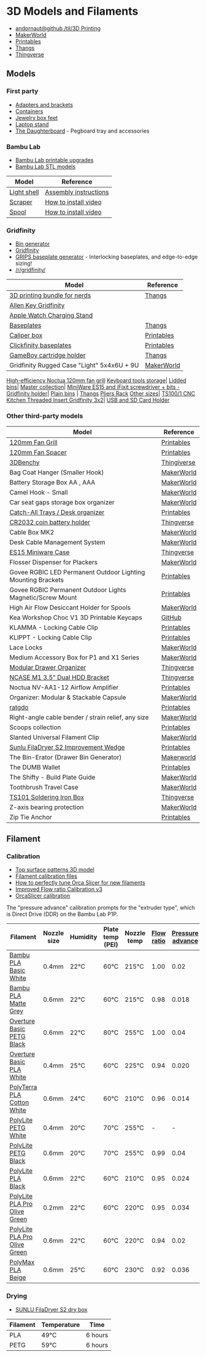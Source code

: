 # 3D Models and Filaments

* [andornaut@github /til/3D Printing](https://github.com/andornaut/til/blob/master/docs/3d-printing.md)
* [MakerWorld](https://makerworld.com)
* [Printables](https://www.printables.com/model)
* [Thangs](https://thangs.com)
* [Thingverse](https://www.thingiverse.com/)

## Models

### First party

* [Adapters and brackets](./adapters-and-brackets)
* [Containers](./containers)
* [Jewelry box feet](./jewelry-box-feet)
* [Laptop stand](./laptop-stand)
* [The Daughterboard](./the-daughterboard) - Pegboard tray and accessories

### Bambu Lab

* [Bambu Lab printable upgrades](https://wiki.bambulab.com/en/p1/manual/p1p-upgrades)
* [Bambu Lab STL models](https://wiki.bambulab.com/en/knowledge-sharing/Links-to-STL-models)

Model | Reference
--- | ---
[Light shell](./bambu-lab/light_shell.3mf) | [Assembly instructions](https://wiki.bambulab.com/p1/manual/upgrade-list/led_light.pdf)
[Scraper](./bambu-lab/scraper_grip_by_bambu_lab.stl) | [How to install video](https://www.youtube.com/watch?v=mUSoCr1y9Jk)
[Spool](./bambu-lab/bambulab_spool_by_bambu_lab.stl) | [How to install video](https://www.youtube.com/watch?v=mUSoCr1y9Jk)

### Gridfinity

* [Bin generator](https://gridfinity.bouwens.co/)
* [Gridfinity](https://gridfinity.xyz/)
* [GRIPS baseplate generator](https://gridfinity.perplexinglabs.com/pr/grips/0/0) - Interlocking baseplates, and edge-to-edge sizing! 
* [/r/gridfinity/](https://old.reddit.com/r/gridfinity/)

Model | Reference
--- | ---
[3D printing bundle for nerds](./gridfinity/Gridfinity%203D%20Printing%20Bundle%20for%20Nerds) | [Thangs](https://thangs.com/designer/ZackFreedman/3d-model/Gridfinity%203D%20Printing%20Bundle%20for%20Nerds-60741)
[Allen Key Gridfinity](https://www.printables.com/model/284696-allen-key-gridfinity)|
[Apple Watch Charging Stand](https://makerworld.com/en/models/252931#profileId-269297)|
[Baseplates](./gridfinity/Gridfinity%20Baseplates) | [Thangs](https://thangs.com/designer/models/3d-model/60925)
[Caliper box](./gridfinity/Caliper%20Box.obj) | [Printables](https://www.printables.com/model/299953-gridfinity-caliper-box/files)
[Clickfinity baseplates](./gridfinity/Gridfinity%20Clickfinity) | [Printables](https://www.printables.com/model/452675-gridfinity-clickplates-no-magnets-universally-comp/files)
[GameBoy cartridge holder](./gridfinity/Gridfinity%20GameBoy%20Cartridge%20Holder) | [Thangs](https://thangs.com/designer/cogspace/3d-model/Gridfinity%20GameBoy%20Cartridge%20Holder-73725)
Gridfinity Rugged Case "Light" 5x4x6U + 9U | [MakerWorld](https://makerworld.com/en/models/463249#profileId-371749)
[High-efficiency Noctua 120mm fan grill](https://www.printables.com/model/1096961-high-efficiency-noctua-120mm-fan-grill)
[Keyboard tools storage](https://thangs.com/designer/me252613057392/3d-model/Gridfinity%20Keyboard%20storage-851653?manualModelView=true&source=All+Files)|
[Lidded bins](https://www.printables.com/@MyStoopidStuff/collections/1314851)|
[Master collection](https://www.printables.com/model/242711/)|
[MiniWare ES15 and iFixit screwdriver + bits - Gridfinity holder](https://www.printables.com/model/234637-miniware-es15-and-ifixit-screwdriver-bits-gridfini)|
[Plain bins](./gridfinity/Gridfinity%20Plain%20Bins) | [Thangs](https://thangs.com/designer/pmcquay/3d-model/gridfinity%20plain%20bins-61698)
[Pliers Rack](https://www.printables.com/model/337990-gridfinity-pliers-rack/) [Other sizes](https://www.printables.com/model/493770-gridfinity-pliers-racks-mega-pack-92-different-siz)|
[TS100/1 CNC Kitchen Threaded Insert Gridfinity 3x2](https://makerworld.com/en/models/253564)|
[USB and SD Card Holder](https://thangs.com/designer/bigbrisco/3d-model/%2523Gridfinity%2520Usb%2520and%2520SD%2520Card%2520Holder%2520-61209)

### Other third-party models

Model | Reference
--- | ---
[120mm Fan Grill](./120mm-fan-grill) | [Printables](https://www.printables.com/model/117333-120mm-fan-grill/comments)
[120mm Fan Spacer](./120mm-fan-spacer) | [Printables](https://www.printables.com/model/314318-na-is1-12-inlet-spacer-for-noctua-120x25mm-fans)
[3DBenchy](./3dbenchy) | [Thingiverse](https://www.thingiverse.com/thing:763622)
Bag Coat Hanger (Smaller Hook) | [MakerWorld](https://makerworld.com/en/models/570537#profileId-491304)
Battery Storage Box AA , AAA | [MakerWorld](https://makerworld.com/en/models/527881?from=search#profileId-445506)
Camel Hook - Small | [MakerWorld](https://makerworld.com/en/models/14502#profileId-18436)
Car seat gaps storage box organizer | [MakerWorld](https://makerworld.com/en/models/420836)
[Catch-All Trays / Desk organizer](./catch-all-trays) | [Printables](https://www.printables.com/model/376225-catch-all-trays-desk-organizer)
[CR2032 coin battery holder](./cr2032-coin-battery-holder) | [Thingverse](https://www.thingiverse.com/thing:1170291)
Cable Box MK2 | [MakerWorld](https://makerworld.com/en/models/94550#profileId-101134)
Desk Cable Management System | [MakerWorld](https://makerworld.com/en/models/164029)
[ES15 Miniware Case](./es15-miniware-case) | [Thingverse](https://www.thingiverse.com/thing:5478046)
Flosser Dispenser for Plackers | [MakerWorld](https://makerworld.com/en/models/390289)
Govee RGBIC LED Permanent Outdoor Lighting Mounting Brackets | [Printables](https://www.printables.com/model/593227-govee-rgbic-led-permanent-outdoor-lighting-mountin)
Govee RGBIC Permanent Outdoor Lights Magnetic/Screw Mount | [Printables](https://www.printables.com/model/441208-govee-rgbic-permanent-outdoor-lights-magneticscrew)
High Air Flow Desiccant Holder for Spools | [MakerWorld](https://makerworld.com/en/models/641332#profileId-567300)
Kea Workshop Choc V1 3D Printable Keycaps | [GitHub](https://github.com/klouderone/kwchocv1keycaps)
KLAMMA - Locking Cable Clip | [Printables](https://www.printables.com/model/359285-klamma-locking-cable-clip)
KLIPPT - Locking Cable Clip | [Printables](https://www.printables.com/model/424351-klippt-locking-cable-clip)
Lace Locks | [MakerWorld](https://makerworld.com/en/models/451318#profileId-358346)
Medium Accessory Box for P1 and X1 Series | [MakerWorld](https://makerworld.com/en/models/52449#profileId-54209)
[Modular Drawer Organizer](./modular-drawer-organizer) | [Thingverse](https://www.thingiverse.com/thing:3827538)
[NCASE M1 3.5" Dual HDD Bracket](./ncase-m1-dual-hdd-bracket) | [Thingverse](https://www.thingiverse.com/thing:3225646)
Noctua NV-AA1-12 Airflow Amplifier | [Printables](https://www.printables.com/model/887071-nv-aa1-12-airflow-amplifier)
Organizer: Modular & Stackable Capsule | [MakerWorld](https://makerworld.com/en/models/710610#profileId-641003)
[ratgdo](./ratgdo) | [Printables](https://www.printables.com/model/602600-ratgdo-v2x-pcb-enclosure/files)
Right-angle cable bender / strain relief, any size | [MakerWorld](https://makerworld.com/en/models/1003805#profileId-981819)
Scoops collection | [Printables](https://www.printables.com/@TripleGWorkshop/collections/573949)
Slanted Universal Filament Clip | [MakerWorld](https://makerworld.com/en/models/589401#profileId-510766)
[Sunlu FilaDryer S2 Improvement Wedge](./sunlu-filadryer-s2-improvement-wedge) | [Printables](https://www.printables.com/model/219366-sunlu-filadryer-s2-improvement-wedge)
The Bin-Erator (Drawer Bin Generator) | [Makerworld](https://makerworld.com/en/models/517716#profileId-433963)
The DUMB Wallet | [Printables](https://www.printables.com/model/1206633-the-dumb-wallet-designed-using-minimal-bullshit)
The Shifty - Build Plate Guide | [MakerWorld](https://makerworld.com/en/models/83480#profileId-89128)
Toothbrush Travel Case | [MakerWorld](https://makerworld.com/en/models/32077#profileId-28716)
[TS101 Soldering Iron Box](./ts101-soldering-iron-box) | [Thingverse](https://www.thingiverse.com/thing:5880987)
Z-axis bearing protection | [MakerWorld](https://makerworld.com/en/models/701002#profileId-664278)
Zip Tie Anchor | [Printables](https://www.printables.com/model/132296-zip-tie-anchor)

## Filament

### Calibration

* [Top surface patterns 3D model](https://makerworld.com/en/models/110900#profileId-130248)
* [Filament calibration files](./filament-calibration)
* [How to perfectly tune Orca Slicer for new filaments](https://www.reddit.com/r/BambuLab/comments/1biqy9w/how_to_perfectly_tune_orca_slicer_for_new/)
* [Improved Flow ratio Calibration v3](https://makerworld.com/en/models/189543)
* [OrcaSlicer calibration](https://github.com/SoftFever/OrcaSlicer/wiki/Calibration)

The "pressure advance" calibration prompts for the "extruder type", which is Direct Drive (DDR) on the Bambu Lab P1P.

Filament | Nozzle size | Humidity | Plate temp (PEI) | Nozzle temp  | [Flow ratio](https://github.com/SoftFever/OrcaSlicer/wiki/Calibration#Flow-rate) | [Pressure advance](https://github.com/SoftFever/OrcaSlicer/wiki/Calibration#Pressure-Advance)
--- | --- | --- | --- | --- | --- | ---
[Bambu PLA Basic White](https://ca.store.bambulab.com/products/pla-basic-filament) | 0.4mm | 22℃ | 60℃ | 215℃ | 1.00 | 0.02
[Bambu PLA Matte Grey](https://ca.store.bambulab.com/products/pla-matte) | 0.6mm | 22℃ | 60℃ | 215℃ | 0.98 | 0.018
[Overture Basic PETG Black](https://www.overture3d.ca/collections/petg-filament/products/basic-petg-1-75mm-1-pack) | 0.6mm | 22℃  | 80℃  | 255℃ | 1.00 | 0.04
[Overture Basic PLA White](https://www.overture3d.ca/collections/pla-filament/products/basic-pla-1-75-mm-1-pack) | 0.4mm | 25℃ | 60℃ | 225℃ | 0.94 | 0.020
[PolyTerra PLA Cotton White](https://ca.polymaker.com/products/polyterra-pla?variant=45514281025854) | 0.6mm | 24℃ | 60℃ | 210℃ | 0.96 | 0.014
[PolyLite PETG White](https://ca.polymaker.com/products/polylite-petg?variant=44585314976062) | 0.4mm | 20℃ | 70℃ | 255℃ | - | -
[PolyLite PETG Black](https://ca.polymaker.com/products/polylite-petg?variant=44585314943294) | 0.6mm | 20℃ | 70℃ | 255℃ | 0.99 | 0.04
[PolyLite PLA Black](https://ca.polymaker.com/products/polylite-pla?variant=45514358096190) | 0.6mm | 22℃ | 60℃ | 210℃ | 0.95 | 0.024
[PolyLite PLA Pro Olive Green](https://ca.polymaker.com/products/polylite-pla-pro?variant=45514343121214) | 0.2mm | 22℃ | 60℃ | 220℃ | 0.95 | 0.034
[PolyLite PLA Pro Olive Green](https://ca.polymaker.com/products/polylite-pla-pro?variant=45514343121214) | 0.6mm | 22℃ | 60℃ | 220℃ | 0.94 | 0.02
[PolyMax PLA Beige](https://ca.polymaker.com/products/polymax-pla?variant=44585333326142) | 0.6mm | 25℃ | 60℃ | 230℃ | 0.92 | 0.036

### Drying

* [SUNLU FilaDryer S2 dry box](https://www.amazon.ca/gp/product/B0B1ZKTS44)

Filament | Temperature | Time
--- | --- | ---
PLA | 49℃  | 6 hours
PETG | 59℃  | 6 hours
